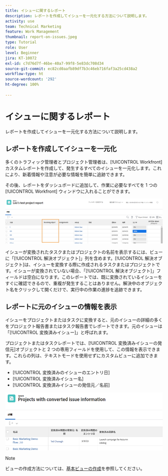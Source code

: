 ```yaml
---
title: イシューに関するレポート
description: レポートを作成してイシューを一元化する方法について説明します。
activity: use
team: Technical Marketing
feature: Work Management
thumbnail: report-on-issues.jpeg
type: Tutorial
role: User
level: Beginner
jira: KT-10072
exl-id: c7d76d7f-46be-40a7-99f8-5e83dc708d34
source-git-commit: ec82cd0aafb89df7b3c46eb716faf3a25cd438a2
workflow-type: ht
source-wordcount: '292'
ht-degree: 100%

---
```


# イシューに関するレポート

レポートを作成してイシューを一元化する方法について説明します。

## レポートを作成してイシューを一元化

多くのトラフィック管理者とプロジェクト管理者は、[!UICONTROL Workfront] カスタムレポートを作成して、発生するすべてのイシューを一元化します。これにより、新着情報や注意が必要な情報を簡単に追跡できます。

その後、レポートをダッシュボードに追加して、作業に必要なすべてを 1 つの [!UICONTROL Workfront] ウィンドウに入れることができます。

![イシューレポートの[!UICONTROL オブジェクトの解決]列の画像。](assets/18-resolving-object-report.png)

イシューが変換されたタスクまたはプロジェクトの名前を表示するには、ビューに「[!UICONTROL 解決オブジェクト]」列を含めます。[!UICONTROL 解決オブジェクト]は、イシューを変換する際に作成されるタスクまたはプロジェクトです。イシューが変換されていない場合、「[!UICONTROL 解決オブジェクト]」フィールドは空白になります。このレポートでは、既に変換されているイシューをすぐに確認できるので、重複が発生することはありません。解決中のオブジェクト名をクリックして開くだけで、実行中の作業の進捗を追跡できます。

## レポートに元のイシューの情報を表示

イシューをプロジェクトまたはタスクに変換すると、元のイシューの詳細の多くをプロジェクト報告書またはタスク報告書でレポートできます。元のイシューは「[!UICONTROL 変換済みイシュー]」と呼ばれます。

プロジェクトまたはタスクレポートでは、[!UICONTROL 変換済みイシューの発信元]オブジェクトと 2 つの専用フィールドを使用して、この情報を表示できます。これらの列は、テキストモードを使用せずにカスタムビューに追加できます。

* [!UICONTROL 変換済みのイシューのエントリ日]
* [!UICONTROL 変換済みイシュー名]
* [!UICONTROL 変換済みイシューの発信元／名前]

![イシュー報告情報の画像。](assets/19-text-mode-reporting-for-issues.png)

>[!NOTE]
>
>ビューの作成方法については、[基本ビューの作成](https://experienceleague.adobe.com/docs/workfront-learn/tutorials-workfront/reporting/basic-reporting/create-a-basic-view.html?lang=ja)を参照してください。

